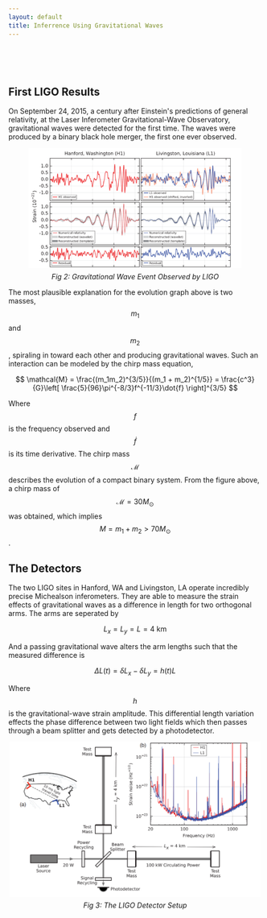 ```yaml
---
layout: default
title: Inferrence Using Gravitational Waves
---
```


<br>

<br>

<br>

## First LIGO Results
On September 24, 2015, a century after Einstein's predictions of general relativity, at the Laser Inferometer Gravitational-Wave Observatory, gravitational waves were detected for the first time. The waves were produced by a binary black hole merger, the first one ever observed.

<figure style="text-align: center;">
  <img src="/assets/css/ligo_merger.png" alt="Gravitational Wave Event Observed by LIGO" width="500"/>
  <figcaption style="margin-top: 5px; font-style: italic;">Fig 2: Gravitational Wave Event Observed by LIGO</figcaption>
</figure>

The most plausible explanation for the evolution graph above is two masses, $$m_1$$ and $$m_2$$, spiraling in toward each other and producing gravitational waves.
Such an interaction can be modeled by the chirp mass equation,

$$
\mathcal{M} = \frac{(m_1m_2)^{3/5}}{(m_1 + m_2)^{1/5}} = \frac{c^3}{G}\left[ \frac{5}{96}\pi^{-8/3}f^{-11/3}\dot{f} \right]^{3/5}
$$

Where $$f$$ is the frequency observed and $$\dot{f}$$ is its time derivative. The chirp mass $$\mathcal{M}$$ describes the evolution of a compact binary system. From the figure above, a chirp mass of $$\mathcal{M} = 30 M_\odot$$ was obtained, which implies $$M = m_1 + m_2 > 70 M_\odot$$.

## The Detectors

The two LIGO sites in Hanford, WA and Livingston, LA operate incredibly precise Michealson inferometers. They are able to measure the strain effects of gravitational waves as a difference in length for two orthogonal arms. The arms are seperated by

$$
L_x = L_y = L = 4 \text{ km}
$$

And a passing gravitational wave alters the arm lengths such that the measured difference is 

$$
\Delta L(t) = \delta L_x − \delta L_y = h(t)L
$$

Where $$h$$ is the gravitational-wave strain amplitude. This differential length variation effects the phase difference between two light fields which then passes through a beam splitter and gets detected by a photodetector.

<div style="text-align: center;">
  <img src="/assets/css/ligo_setup.png" alt="The LIGO Detector Setup" width="500" />
  <figcaption style="margin-top: 5px; font-style: italic;">Fig 3: The LIGO Detector Setup</figcaption>
</div>

<br>
